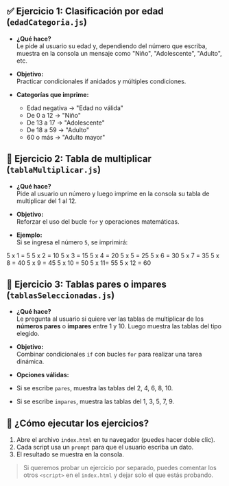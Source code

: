 ## ✅ Ejercicio 1: Clasificación por edad (`edadCategoria.js`)

- **¿Qué hace?**  
  Le pide al usuario su edad y, dependiendo del número que escriba, muestra en la consola un mensaje como "Niño", "Adolescente", "Adulto", etc.

- **Objetivo:**  
  Practicar condicionales if anidados y múltiples condiciones.

- **Categorías que imprime:**
  - Edad negativa → "Edad no válida"
  - De 0 a 12 → "Niño"
  - De 13 a 17 → "Adolescente"
  - De 18 a 59 → "Adulto"
  - 60 o más → "Adulto mayor"

## 🔁 Ejercicio 2: Tabla de multiplicar (`tablaMultiplicar.js`)

- **¿Qué hace?**  
  Pide al usuario un número y luego imprime en la consola su tabla de multiplicar del 1 al 12.

- **Objetivo:**  
  Reforzar el uso del bucle `for` y operaciones matemáticas.

- **Ejemplo:**  
  Si se ingresa el número `5`, se imprimirá:

5 x 1 = 5
5 x 2 = 10
5 x 3 = 15
5 x 4 = 20
5 x 5 = 25
5 x 6 = 30
5 x 7 = 35
5 x 8 = 40
5 x 9 = 45
5 x 10 = 50
5 x 11= 55
5 x 12 = 60

## 🔀 Ejercicio 3: Tablas pares o impares (`tablasSeleccionadas.js`)

- **¿Qué hace?**  
Le pregunta al usuario si quiere ver las tablas de multiplicar de los **números pares** o **impares** entre 1 y 10. Luego muestra las tablas del tipo elegido.

- **Objetivo:**  
Combinar condicionales `if` con bucles `for` para realizar una tarea dinámica.

- **Opciones válidas:**  
- Si se escribe `pares`, muestra las tablas del 2, 4, 6, 8, 10.
- Si se escribe `impares`, muestra las tablas del 1, 3, 5, 7, 9.

## 🧪 ¿Cómo ejecutar los ejercicios?

1. Abre el archivo `index.html` en tu navegador (puedes hacer doble clic).
2. Cada script usa un `prompt` para que el usuario escriba un dato.
3. El resultado se muestra en la consola.

> Si queremos probar un ejercicio por separado, puedes comentar los otros `<script>` en el `index.html` y dejar solo el que estás probando.

